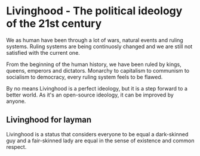 # Livinghood - The political ideology of the 21st century

We as human have been through a lot of wars, natural events and ruling systems. Ruling systems
are being continuosly changed and we are still not satisfied with the current one.

From the beginning of the human history, we have been ruled by kings, queens, emperors and dictators. Monarchy to capitalism to communism to socialism to democracy, every ruling system feels to be flawed.

By no means Livinghood is a perfect ideology, but it is a step forward to a better world. As it's an open-source ideology, it can be improved by anyone.

## Livinghood for layman

Livinghood is a status that considers everyone to be equal a dark-skinned guy and a fair-skinned lady are equal in the sense of existence and common respect.
